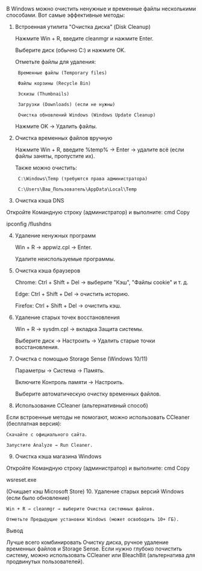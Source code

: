 В Windows можно очистить ненужные и временные файлы несколькими способами. Вот самые эффективные методы:
1. Встроенная утилита "Очистка диска" (Disk Cleanup)

   Нажмите Win + R, введите cleanmgr и нажмите Enter.

   Выберите диск (обычно C:) и нажмите OK.

   Отметьте файлы для удаления:

        Временные файлы (Temporary files)

        Файлы корзины (Recycle Bin)

        Эскизы (Thumbnails)

        Загрузки (Downloads) (если не нужны)

        Очистка обновлений Windows (Windows Update Cleanup)

   Нажмите OK → Удалить файлы.

2. Очистка временных файлов вручную

   Нажмите Win + R, введите %temp% → Enter → удалите всё (если файлы заняты, пропустите их).

   Также можно очистить:

        C:\Windows\Temp (требуются права администратора)

        C:\Users\Ваш_Пользователь\AppData\Local\Temp

3. Очистка кэша DNS

Откройте Командную строку (администратор) и выполните:
cmd
Copy

ipconfig /flushdns

4. Удаление ненужных программ

   Win + R → appwiz.cpl → Enter.

   Удалите неиспользуемые программы.

5. Очистка кэша браузеров

   Chrome: Ctrl + Shift + Del → выберите "Кэш", "Файлы cookie" и т. д.

   Edge: Ctrl + Shift + Del → очистить историю.

   Firefox: Ctrl + Shift + Del → очистить кэш.

6. Удаление старых точек восстановления

   Win + R → sysdm.cpl → вкладка Защита системы.

   Выберите диск → Настроить → Удалить старые точки восстановления.

7. Очистка с помощью Storage Sense (Windows 10/11)

   Параметры → Система → Память.

   Включите Контроль памяти → Настроить.

   Выберите автоматическую очистку временных файлов.

8. Использование CCleaner (альтернативный способ)

Если встроенные методы не помогают, можно использовать CCleaner (бесплатная версия):

    Скачайте с официального сайта.

    Запустите Analyze → Run Cleaner.

9. Очистка кэша магазина Windows

Откройте Командную строку (администратор) и выполните:
cmd
Copy

wsreset.exe

(Очищает кэш Microsoft Store)
10. Удаление старых версий Windows (если было обновление)

    Win + R → cleanmgr → выберите Очистка системных файлов.

    Отметьте Предыдущие установки Windows (может освободить 10+ ГБ).

Вывод

Лучше всего комбинировать Очистку диска, ручное удаление временных файлов и Storage Sense. Если нужно глубоко почистить систему, можно использовать CCleaner или BleachBit (альтернатива для продвинутых пользователей).
